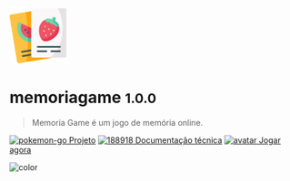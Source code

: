 <img src="./src/_assets/logo.png" alt="logo" id="3813720" class="flaticon" width="100px"/>

# memoriagame <small>1.0.0</small>

>  Memoria Game é um jogo de memória online.

<!--- ###  JOGO DA MEMÓRIA ![188918](https://user-images.githubusercontent.com/104602308/188720995-cba98da3-261c-4bb9-824c-6ea5c91c923f.png) --->

[![pokemon-go](https://user-images.githubusercontent.com/104602308/188932301-7e63be08-7132-4679-b04d-6975cad42e29.png) Projeto](https://github.com/GeorgiaPereira039/MemoriaGame)
[![188918](https://user-images.githubusercontent.com/104602308/188720995-cba98da3-261c-4bb9-824c-6ea5c91c923f.png) Documentação técnica](/?id=introdução-e-história)
[![avatar](https://user-images.githubusercontent.com/104602308/188933955-fdfa013a-8079-412b-ae6d-87d5f023e7b3.png) Jogar agora](https://georgiapereira039.github.io/MemoriaGame/jogo.html)


![color](white)